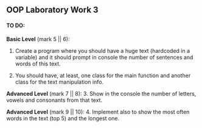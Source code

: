 ## OOP Laboratory Work 3

#### TO DO:


**Basic Level** (mark 5 || 6):
1. Create a program where you should have a huge text (hardcoded in a variable) and it should prompt in console the number of sentences and words of this text.

2. You should have, at least, one class for the main function and another class for the text manipulation info.

**Advanced Level** (mark 7 || 8):
3. Show in the console the number of letters, vowels and consonants from that text.

**Advanced Level** (mark 9 || 10):
4. Implement also to show the most often words in the text (top 5) and the longest one. 